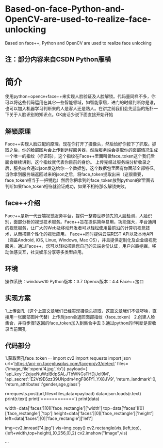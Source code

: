 # Based-on-face-Python-and-OpenCV-are-used-to-realize-face-unlocking
Based on face++, Python and OpenCV are used to realize face unlocking
## 注：部分内容来自CSDN Python雁横
# 简介
使用python+opencv+face++来实现人脸验证及人脸解锁。代码量同样不多，你可以将这些代码运用在其它一些智能领域，如智能家居，进门的时候判断你是谁，也可以加入机器学习判断来的人是客人还是熟人。在讲之前我们会先适当的拓扑一下关于人脸识别的知识点。OK废话少说下面直接开始开始
## 解锁原理
Face++实现人脸匹配的原理。现在你打开了摄像头，然后恰好你按下了抓取。抓取之后，你的脸部图片会上传到远程服务器，然后服务端会提取你的面部情况生成一个唯一的指纹（标识码），这个指纹在Face++里面叫做face_token这个我们后面会继续讲到，这个指纹就代表你目前的身份。
上传完经过服务端分析收录之后，服务端会通过json发送给你一个数据包，这个数据包里面有你面部全部特征。
当你拿到服务端返回过来的json之后，将face_token提取出来（这很重要，face_token相当于一把钥匙）然后你把拿到的face_token放到python的if里面去判断如果face_token相符就验证成功，如果不相符那么解锁失败。
## face++介绍
Face++是新一代云端视觉服务平台，提供一整套世界领先的人脸检测，人脸识别，面部分析的视觉技术服务。Face++旨在提供简单易用，功能强大，平台通用的视觉服务，让广大的Web及移动开发者可以轻松使用最前沿的计算机视觉技术，从而搭建个性化的视觉应用。 Face++同时提供云端REST API以及本地API（涵盖Android, iOS, Linux, Windows, Mac OS），并且提供定制化及企业级视觉服务。通过Face++，您可以轻松搭建您自己的云端身份认证，用户兴趣挖掘，移动体感交互，社交娱乐分享等多类型应用。
## 环境
操作系统：windows10
Python版本：3.7
Opencv版本：4.4
Face++接口
## 实现方案
1.上传面孔（这个上篇文章我们已经实现摄像头抓取，这篇文章我们不做啰嗦，直接用一张面部图片代替）上传后json会返回面部指纹（face_token）
2.创建人脸集合，并将步骤1返回的face_token加入到集合中去
3.通过python的if判断是否收录当前面孔
## 代码部分
1.获取面孔face_token
···
import cv2
import requests
import json
url='https://api-cn.faceplusplus.com/facepp/v3/detect'
files={'image_file':open('4.jpg','rb')}
payload={
    'api_key':'2ejaeNuWzlBdpSALJTbWNGsTHDjJel9M',
    'api_secret':'E2Vt9E6zz39UNpdm4ngF86Ff1_YX8JV9',
    'return_landmark':0,
    'return_attributes':'gender,age,glass'}

r=requests.post(url,files=files,data=payload)
data=json.loads(r.text)
print(r.text)
print('============')
print(data)

width=data['faces'][0]['face_rectangle']['width']
top=data['faces'][0]['face_rectangle']['top']
height=data['faces'][0]['face_rectangle']['height']
left=data['faces'][0]['face_rectangle']['left']

img=cv2.imread("4.jpg")
vis=img.copy()
cv2.rectangle(vis,(left,top),(left+width,top+height),(0,256,0),2)
cv2.imshow("Image",vis)

···


